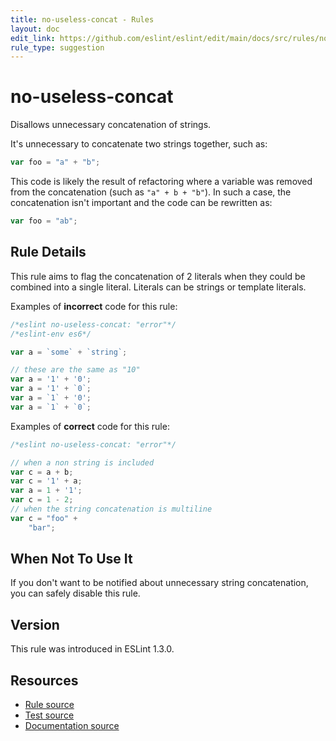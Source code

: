 ```yaml
---
title: no-useless-concat - Rules
layout: doc
edit_link: https://github.com/eslint/eslint/edit/main/docs/src/rules/no-useless-concat.md
rule_type: suggestion
---
```

<!-- Note: No pull requests accepted for this file. See README.md in the root directory for details. -->

# no-useless-concat

Disallows unnecessary concatenation of strings.

It's unnecessary to concatenate two strings together, such as:

```js
var foo = "a" + "b";
```

This code is likely the result of refactoring where a variable was removed from the concatenation (such as `"a" + b + "b"`). In such a case, the concatenation isn't important and the code can be rewritten as:

```js
var foo = "ab";
```

## Rule Details

This rule aims to flag the concatenation of 2 literals when they could be combined into a single literal. Literals can be strings or template literals.

Examples of **incorrect** code for this rule:

```js
/*eslint no-useless-concat: "error"*/
/*eslint-env es6*/

var a = `some` + `string`;

// these are the same as "10"
var a = '1' + '0';
var a = '1' + `0`;
var a = `1` + '0';
var a = `1` + `0`;
```

Examples of **correct** code for this rule:

```js
/*eslint no-useless-concat: "error"*/

// when a non string is included
var c = a + b;
var c = '1' + a;
var a = 1 + '1';
var c = 1 - 2;
// when the string concatenation is multiline
var c = "foo" +
    "bar";
```

## When Not To Use It

If you don't want to be notified about unnecessary string concatenation, you can safely disable this rule.

## Version

This rule was introduced in ESLint 1.3.0.

## Resources

* [Rule source](https://github.com/eslint/eslint/tree/HEAD/lib/rules/no-useless-concat.js)
* [Test source](https://github.com/eslint/eslint/tree/HEAD/tests/lib/rules/no-useless-concat.js)
* [Documentation source](https://github.com/eslint/eslint/tree/HEAD/docs/src/rules/no-useless-concat.md)
